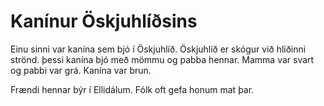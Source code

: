 # Kanínur Öskjuhlíðsins

Einu sinni var kanína sem bjó í Öskjuhlíð. Öskjuhlíð er skógur við hliðinni strönd. þessi kanína bjó með mömmu og pabba hennar. Mamma var svart og pabbi var grá. Kanína var brun.

Frændi hennar býr í Ellidálum. Fólk oft gefa honum mat þar. 